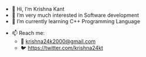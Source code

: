 - 👋 Hi, I’m Krishna Kant
- 👀 I’m very much interested in Software development
- 🌱 I’m currently learning C++ Programming Language
<!--- - 💞️ I’m looking to collaborate on ... --->
- 📫 Reach me:
  - 📧 krishna24k2000@gmail.com
  - 🐦 https://twitter.com/krishna24kt

<!---
KrishnaK024/KrishnaK024 is a ✨ special ✨ repository because its `README.md` (this file) appears on your GitHub profile.
You can click the Preview link to take a look at your changes.
--->
